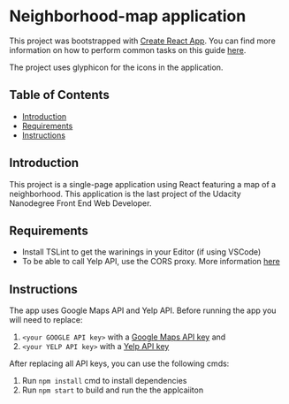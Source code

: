 
# Neighborhood-map application

This project was bootstrapped with [Create React App](https://github.com/facebookincubator/create-react-app). You can find more information on how to perform common tasks on this guide [here](https://github.com/facebookincubator/create-react-app/blob/master/packages/react-scripts/template/README.md). 

The project uses glyphicon for the icons in the application.

## Table of Contents

- [Introduction](#introduction)
- [Requirements](#requirements)
- [Instructions](#instructions)

## Introduction
This project is a single-page application using React featuring a map of a neighborhood. This application is the last project of the Udacity Nanodegree Front End Web Developer. 

## Requirements
- Install TSLint to get the warinings in your Editor (if using VSCode)
- To be able to call Yelp API, use the CORS proxy. More information [ here ](https://stackoverflow.com/questions/48940347/is-there-any-alternative-to-cors-google-chrome-extension-how-to-make-successful)

## Instructions

The app uses Google Maps API and Yelp API. Before running the app you will need to replace:

1. `<your GOOGLE API key>` with a [ Google Maps API key](https://developers.google.com/maps/documentation/javascript/get-api-key) and
2. `<your YELP API key>` with a [ Yelp API key](https://www.yelp.com/developers/documentation/v3/authentication)

After replacing all API keys, you can use the following cmds:

1. Run ``npm install`` cmd to install dependencies
2. Run ``npm start`` to build and run the the applcaiiton
